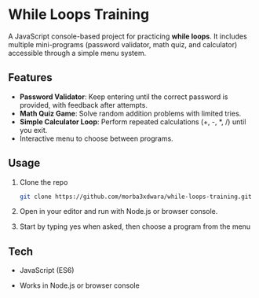 # While Loops Training

A JavaScript console-based project for practicing **while loops**. It includes multiple mini-programs (password validator, math quiz, and calculator) accessible through a simple menu system.

## Features
- **Password Validator**: Keep entering until the correct password is provided, with feedback after attempts.  
- **Math Quiz Game**: Solve random addition problems with limited tries.  
- **Simple Calculator Loop**: Perform repeated calculations (+, -, *, /) until you exit.  
- Interactive menu to choose between programs.  

## Usage
1. Clone the repo  
   ```bash
   git clone https://github.com/morba3xdwara/while-loops-training.git
2. Open in your editor and run with Node.js or browser console.

3. Start by typing yes when asked, then choose a program from the menu

## Tech

- JavaScript (ES6)

- Works in Node.js or browser console
